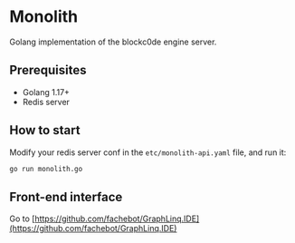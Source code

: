 # Monolith
Golang implementation of the blockc0de engine server.

## Prerequisites
- Golang 1.17+
- Redis server

## How to start
Modify your redis server conf in the `etc/monolith-api.yaml` file, and run it:
```bash
go run monolith.go
```

## Front-end interface
Go to [https://github.com/fachebot/GraphLinq.IDE](https://github.com/fachebot/GraphLinq.IDE)
